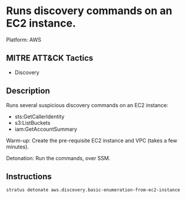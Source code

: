 # Runs discovery commands on an EC2 instance.

Platform: AWS

## MITRE ATT&CK Tactics

- Discovery

## Description


Runs several suspicious discovery commands on an EC2 instance:

- sts:GetCallerIdentity
- s3:ListBuckets
- iam:GetAccountSummary


Warm-up: Create the pre-requisite EC2 instance and VPC (takes a few minutes).

Detonation: Run the commands, over SSM.


## Instructions

```bash title="Detonate with Stratus Red Team"
stratus detonate aws.discovery.basic-enumeration-from-ec2-instance
```